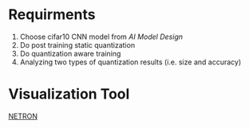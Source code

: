 # Requirments
1. Choose cifar10 CNN model from *AI Model Design*   
2. Do post training static quantization  
3. Do quantization aware training  
4. Analyzing two types of quantization results (i.e. size and accuracy)  

# Visualization Tool
[NETRON](https://netron.app/)